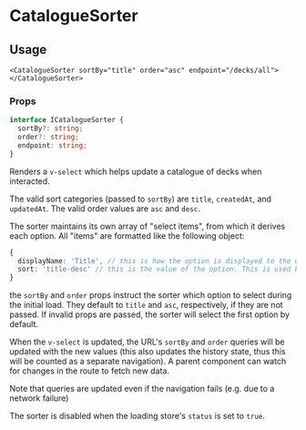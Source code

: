 # CatalogueSorter

## Usage
```vue
<CatalogueSorter sortBy="title" order="asc" endpoint="/decks/all"></CatalogueSorter>
```

### Props
```typescript
interface ICatalogueSorter {
  sortBy?: string;
  order?: string;
  endpoint: string;
}
```

Renders a ``v-select`` which helps update a catalogue of decks when interacted.

The valid sort categories (passed to ``sortBy``) are ``title``, ``createdAt``, and ``updatedAt``. The valid order values are ``asc`` and ``desc``.

The sorter maintains its own array of "select items", from which it derives each option. All "items" are formatted like the following object:

```typescript
{
  displayName: 'Title', // this is how the option is displayed to the user
  sort: 'title-desc' // this is the value of the option. This is used by <v-select> to maintain the currently selected option. The formatting for this is {sortCategory}-{order} (all letters are lowercased)
}
```

the ``sortBy`` and ``order`` props instruct the sorter which option to select during the initial load. They default to ``title`` and ``asc``, respectively, if they are not passed. If invalid props are passed, the sorter will select the first option by default.

When the ``v-select`` is updated, the URL's ``sortBy`` and ``order`` queries will be updated with the new values (this also updates the history state, thus this will be counted as a separate navigation). A parent component can watch for changes in the route to fetch new data.

Note that queries are updated even if the navigation fails (e.g. due to a network failure)

The sorter is disabled when the loading store's ``status`` is set to ``true``.